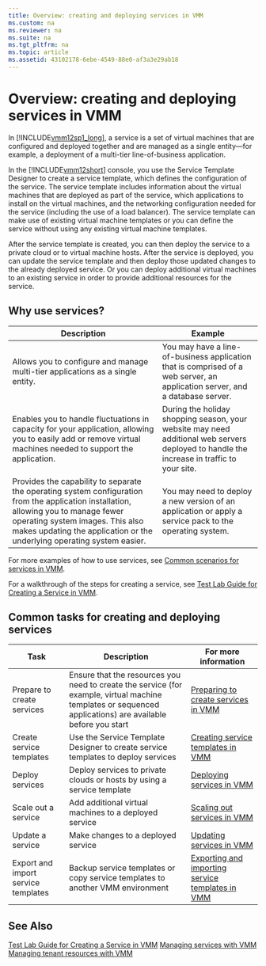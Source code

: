 ```yaml
---
title: Overview: creating and deploying services in VMM
ms.custom: na
ms.reviewer: na
ms.suite: na
ms.tgt_pltfrm: na
ms.topic: article
ms.assetid: 43102178-6ebe-4549-88e0-af3a3e29ab18
---
```

# Overview: creating and deploying services in VMM
In [!INCLUDE[vmm12sp1_long](../Token/vmm12sp1_long_md.md)], a service is a set of virtual machines that are configured and deployed together and are managed as a single entity—for example, a deployment of a multi\-tier line\-of\-business application.

In the [!INCLUDE[vmm12short](../Token/vmm12short_md.md)] console, you use the Service Template Designer to create a service template, which defines the configuration of the service. The service template includes information about the virtual machines that are deployed as part of the service, which applications to install on the virtual machines, and the networking configuration needed for the service \(including the use of a load balancer\). The service template can make use of existing virtual machine templates or you can define the service without using any existing virtual machine templates.

After the service template is created, you can then deploy the service to a private cloud or to virtual machine hosts. After the service is deployed, you can update the service template and then deploy those updated changes to the already deployed service. Or you can deploy additional virtual machines to an existing service in order to provide additional resources for the service.

## Why use services?

|Description|Example|
|---------------|-----------|
|Allows you to configure and manage multi\-tier applications as a single entity.|You may have a line\-of\-business application that is comprised of a web server, an application server, and a database server.|
|Enables you to handle fluctuations in capacity for your application, allowing you to easily add or remove virtual machines needed to support the application.|During the holiday shopping season, your website may need additional web servers deployed to handle the increase in traffic to your site.|
|Provides the capability to separate the operating system configuration from the application installation, allowing you to manage fewer operating system images. This also makes updating the application or the underlying operating system easier.|You may need to deploy a new version of an application or apply a service pack to the operating system.|

For more examples of how to use services, see [Common scenarios for services in VMM](../Topic/Common-scenarios-for-services-in-VMM.md).

For a walkthrough of the steps for creating a service, see [Test Lab Guide for Creating a Service in VMM](http://www.microsoft.com/download/details.aspx?id=38837).

## Common tasks for creating and deploying services

|Task|Description|For more information|
|--------|---------------|------------------------|
|Prepare to create services|Ensure that the resources you need to create the service \(for example, virtual machine templates or sequenced applications\) are available before you start|[Preparing to create services in VMM](../Topic/Preparing-to-create-services-in-VMM.md)|
|Create service templates|Use the Service Template Designer to create service templates to deploy services|[Creating service templates in VMM](../Topic/Creating-service-templates-in-VMM.md)|
|Deploy services|Deploy services to private clouds or hosts by using a service template|[Deploying services in VMM](../Topic/Deploying-services-in-VMM.md)|
|Scale out a service|Add additional virtual machines to a deployed service|[Scaling out services in VMM](../Topic/Scaling-out-services-in-VMM.md)|
|Update a service|Make changes to a deployed service|[Updating services in VMM](../Topic/Updating-services-in-VMM.md)|
|Export and import service templates|Backup service templates or copy service templates to another VMM environment|[Exporting and importing service templates in VMM](../Topic/Exporting-and-importing-service-templates-in-VMM.md)|

## See Also
[Test Lab Guide for Creating a Service in VMM](http://www.microsoft.com/download/details.aspx?id=38837)
[Managing services with VMM](../Topic/Managing-services-with-VMM.md)
[Managing tenant resources with VMM](../Topic/Managing-tenant-resources-with-VMM.md)


